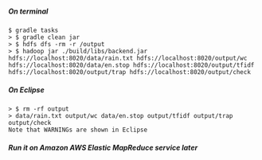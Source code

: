 ##### On terminal

```
$ gradle tasks
> $ gradle clean jar
> $ hdfs dfs -rm -r /output
> $ hadoop jar ./build/libs/backend.jar hdfs://localhost:8020/data/rain.txt hdfs://localhost:8020/output/wc hdfs://localhost:8020/data/en.stop hdfs://localhost:8020/output/tfidf hdfs://localhost:8020/output/trap hdfs://localhost:8020/output/check
```

##### On Eclipse  

```
> $ rm -rf output
> data/rain.txt output/wc data/en.stop output/tfidf output/trap output/check
Note that WARNINGs are shown in Eclipse 
```

##### Run it on Amazon AWS Elastic MapReduce service later  


